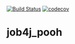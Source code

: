 [![Build Status](https://www.travis-ci.com/Selesito/job4j_pooh.svg?branch=master)](https://www.travis-ci.com/Selesito/job4j_pooh)
[![codecov](https://codecov.io/gh/Selesito/job4j_pooh/branch/main/graph/badge.svg)](https://codecov.io/gh/Selesito/job4j_pooh)
# job4j_pooh

